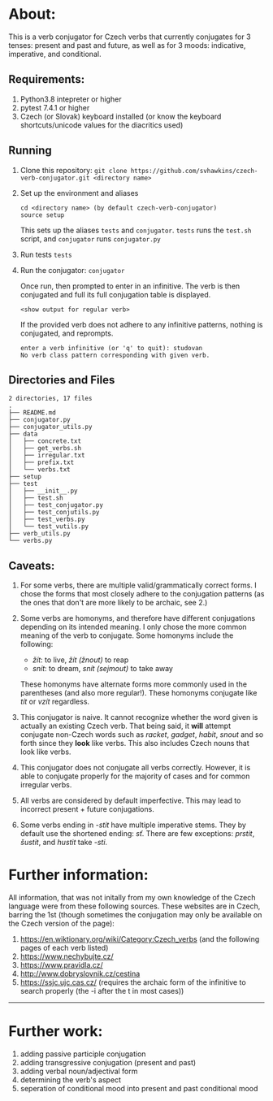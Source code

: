 # About:

This is a verb conjugator for Czech verbs that currently conjugates for 3 tenses: present and past and future, as well as for 3 moods: indicative, imperative, and conditional. 

## Requirements:
1. Python3.8 intepreter or higher
2. pytest 7.4.1 or higher
3. Czech (or Slovak) keyboard installed (or know the keyboard shortcuts/unicode values for the diacritics used)

## Running

1. Clone this repository:
    `git clone https://github.com/svhawkins/czech-verb-conjugator.git <directory name>`

2. Set up the environment and aliases
    ```
    cd <directory name> (by default czech-verb-conjugator)
    source setup
    ```

    This sets up the aliases `tests` and `conjugator`. `tests` runs the `test.sh` script, and `conjugator` runs `conjugator.py`

3. Run tests
    `tests`

4. Run the conjugator:
    `conjugator`

    Once run, then prompted to enter in an infinitive. 
    The verb is then conjugated and full its full conjugation table is displayed.

    `<show output for regular verb>`

    If the provided verb does not adhere to any infinitive patterns, nothing is conjugated, and reprompts.
    
    ```
    enter a verb infinitive (or 'q' to quit): studovan
    No verb class pattern corresponding with given verb.
    ```

## Directories and Files

```
2 directories, 17 files
.
├── README.md
├── conjugator.py
├── conjugator_utils.py
├── data
│   ├── concrete.txt
│   ├── get_verbs.sh
│   ├── irregular.txt
│   ├── prefix.txt
│   └── verbs.txt
├── setup
├── test
│   ├── __init__.py
│   ├── test.sh
│   ├── test_conjugator.py
│   ├── test_conjutils.py
│   ├── test_verbs.py
│   └── test_vutils.py
├── verb_utils.py
└── verbs.py
```


## Caveats:
1. For some verbs, there are multiple valid/grammatically correct forms. I chose the forms that most closely adhere to the conjugation patterns (as the ones that don't are more likely to be archaic, see 2.)

2. Some verbs are homonyms, and therefore have different conjugations depending on its intended meaning. I only chose the more common meaning of the verb to conjugate. 
    Some homonyms include the following:
    - *žít*: to live, *žít (žnout)* to reap
    - *snít*: to dream,  *snít (sejmout)* to take away
    
    These homonyms have alternate forms more commonly used in the parentheses (and also more regular!). These homonyms conjugate like *tít* or *vzít* regardless.

3. This conjugator is naive. It cannot recognize whether the word given is actually an existing Czech verb. That being said, it **will** attempt conjugate non-Czech words such as *racket*, *gadget*, *habit*, *snout* and so forth since they **look** like verbs. This also includes Czech nouns that look like verbs.

4. This conjugator does not conjugate all verbs correctly. However, it is able to conjugate properly for the majority of cases and for common irregular verbs.

5. All verbs are considered by default imperfective. This may lead to incorrect present + future conjugations.

6. Some verbs ending in *-stit* have multiple imperative stems. They by default use the shortened ending: *sť*.
There are few exceptions: *prstit*, *šustit*, and *hustit* take *-sti*.
 

# Further information:
All information, that was not initally from my own knowledge of the Czech language were from these following sources. These websites are in Czech, barring the 1st (though sometimes the conjugation may only be available on the Czech version of the page):
1. https://en.wiktionary.org/wiki/Category:Czech_verbs (and the following pages of each verb listed)
2. https://www.nechybujte.cz/
3. https://www.pravidla.cz/
4. http://www.dobryslovnik.cz/cestina
5. https://ssjc.ujc.cas.cz/ (requires the archaic form of the infinitive to search properly (the -i after the t in most cases))

*************************************************************
# Further work:
1. adding passive participle conjugation
2. adding transgressive conjugation (present and past)
3. adding verbal noun/adjectival form
4. determining the verb's aspect
5. seperation of conditional mood into present and past conditional mood
